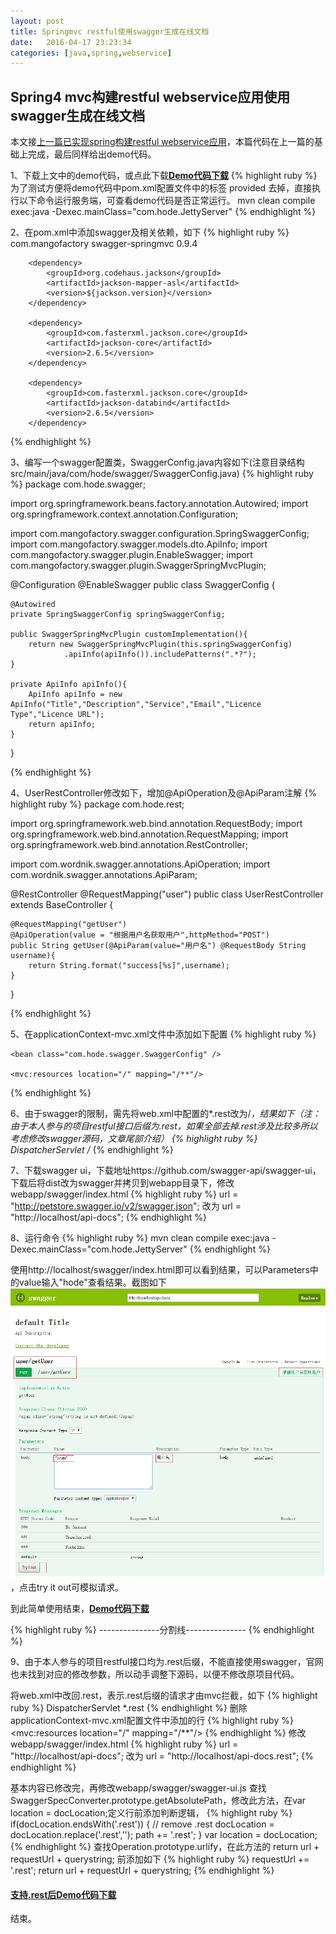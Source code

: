 ```yaml
---
layout: post
title: Springmvc restful使用swagger生成在线文档
date:   2016-04-17 23:23:34
categories: [java,spring,webservice]
---
```


## Spring4 mvc构建restful webservice应用使用swagger生成在线文档

本文接<a href="/java/spring/webservice/2016/04/17/spring-restful.html">上一篇已实现spring构建restful webservice应用</a>，本篇代码在上一篇的基础上完成，最后同样给出demo代码。

1、下载上文中的demo代码，或点此下载<a href="/rar/spring-restful.rar"><b>Demo代码下载</b></a>
{% highlight ruby %}
为了测试方便将demo代码中pom.xml配置文件中的标签 <scope>provided</scope> 去掉，直接执行以下命令运行服务端，可查看demo代码是否正常运行。
mvn clean compile exec:java -Dexec.mainClass="com.hode.JettyServer"
{% endhighlight %}

2、在pom.xml中添加swagger及相关依赖，如下
{% highlight ruby %}
		<dependency>
			<groupId>com.mangofactory</groupId>
			<artifactId>swagger-springmvc</artifactId>
			<version>0.9.4</version>
		</dependency>
		
		<dependency>
			<groupId>org.codehaus.jackson</groupId>
			<artifactId>jackson-mapper-asl</artifactId>
			<version>${jackson.version}</version>
		</dependency>

		<dependency>
			<groupId>com.fasterxml.jackson.core</groupId>
			<artifactId>jackson-core</artifactId>
			<version>2.6.5</version>
		</dependency>
		
		<dependency>
			<groupId>com.fasterxml.jackson.core</groupId>
			<artifactId>jackson-databind</artifactId>
			<version>2.6.5</version>
		</dependency>
{% endhighlight %}

3、编写一个swagger配置类，SwaggerConfig.java内容如下(注意目录结构src/main/java/com/hode/swagger/SwaggerConfig.java)
{% highlight ruby %}
package com.hode.swagger;

import org.springframework.beans.factory.annotation.Autowired;
import org.springframework.context.annotation.Configuration;

import com.mangofactory.swagger.configuration.SpringSwaggerConfig;
import com.mangofactory.swagger.models.dto.ApiInfo;
import com.mangofactory.swagger.plugin.EnableSwagger;
import com.mangofactory.swagger.plugin.SwaggerSpringMvcPlugin;

@Configuration
@EnableSwagger
public class SwaggerConfig {

	@Autowired
	private SpringSwaggerConfig springSwaggerConfig;
	
	public SwaggerSpringMvcPlugin customImplementation(){
		return new SwaggerSpringMvcPlugin(this.springSwaggerConfig)
				.apiInfo(apiInfo()).includePatterns(".*?");
	}
	
	private ApiInfo apiInfo(){
		ApiInfo apiInfo = new ApiInfo("Title","Description","Service","Email","Licence Type","Licence URL");
		return apiInfo;
	}
}

{% endhighlight %}


4、UserRestController修改如下，增加@ApiOperation及@ApiParam注解
{% highlight ruby %}
package com.hode.rest;

import org.springframework.web.bind.annotation.RequestBody;
import org.springframework.web.bind.annotation.RequestMapping;
import org.springframework.web.bind.annotation.RestController;

import com.wordnik.swagger.annotations.ApiOperation;
import com.wordnik.swagger.annotations.ApiParam;

@RestController
@RequestMapping("user")
public class UserRestController extends BaseController {

	@RequestMapping("getUser")
	@ApiOperation(value = "根据用户名获取用户",httpMethod="POST")
	public String getUser(@ApiParam(value="用户名") @RequestBody String username){
		return String.format("success[%s]",username);
	}

}

{% endhighlight %}


5、在applicationContext-mvc.xml文件中添加如下配置
{% highlight ruby %}
	<bean class="com.mangofactory.swagger.configuration.SpringSwaggerConfig" />
	
	<bean class="com.hode.swagger.SwaggerConfig" />
	
	<mvc:resources location="/" mapping="/**"/>
{% endhighlight %}

6、由于swagger的限制，需先将web.xml中配置的*.rest改为/*，结果如下（注：由于本人参与的项目restful接口后缀为.rest，如果全部去掉.rest涉及比较多所以考虑修改swagger源码，文章尾部介绍）
{% highlight ruby %}
	<servlet-mapping>
		<servlet-name>DispatcherServlet</servlet-name>
		<url-pattern>/*</url-pattern>
	</servlet-mapping>
{% endhighlight %}

7、下载swagger ui，下载地址https://github.com/swagger-api/swagger-ui，下载后将dist改为swagger并拷贝到webapp目录下，修改webapp/swagger/index.html
{% highlight ruby %}
url = "http://petstore.swagger.io/v2/swagger.json";
改为
url = "http://localhost/api-docs";
{% endhighlight %}

8、运行命令
{% highlight ruby %}
mvn clean compile exec:java -Dexec.mainClass="com.hode.JettyServer"
{% endhighlight %}

使用http://localhost/swagger/index.html即可以看到结果，可以Parameters中的value输入"hode"查看结果。截图如下
![tomcat配置ssl单向认证](/assets/20170124114945.png)，点击try it out可模拟请求。

到此简单使用结束，<a href="/rar/spring-restful-swagger.rar"><b>Demo代码下载</b></a>


{% highlight ruby %}
---------------分割线---------------
{% endhighlight %}


9、由于本人参与的项目restful接口均为.rest后缀，不能直接使用swagger，官网也未找到对应的修改参数，所以动手调整下源码，以便不修改原项目代码。

将web.xml中改回.rest，表示.rest后缀的请求才由mvc拦截，如下
{% highlight ruby %}
	<servlet-mapping>
		<servlet-name>DispatcherServlet</servlet-name>
		<url-pattern>*.rest</url-pattern>
	</servlet-mapping>
{% endhighlight %}
删除applicationContext-mvc.xml配置文件中添加的行
{% highlight ruby %}
	<mvc:resources location="/" mapping="/**"/>
{% endhighlight %}
修改webapp/swagger/index.html
{% highlight ruby %}
url = "http://localhost/api-docs";
改为
url = "http://localhost/api-docs.rest";
{% endhighlight %}

基本内容已修改完，再修改webapp/swagger/swagger-ui.js
查找 SwaggerSpecConverter.prototype.getAbsolutePath，修改此方法，在var location = docLocation;定义行前添加判断逻辑，
{% highlight ruby %}
  if(docLocation.endsWith('.rest')) {
      // remove .rest
	  docLocation = docLocation.replace('.rest','');
	  path += '.rest';
    }
var location = docLocation;
{% endhighlight %}
查找Operation.prototype.urlify，在此方法的 return url + requestUrl + querystring; 前添加如下
{% highlight ruby %}
requestUrl += '.rest';
return url + requestUrl + querystring;
{% endhighlight %}

<h4><a href="/rar/spring-restful-swagger-.rest.rar"><b>支持.rest后Demo代码下载</b></a></h4>

结束。
